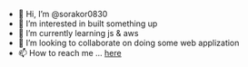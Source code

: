 - 👋 Hi, I’m @sorakor0830
- 👀 I’m interested in built something up
- 🌱 I’m currently learning js & aws
- 💞️ I’m looking to collaborate on doing some web applization
- 📫 How to reach me ... [here](https://github.com/sorakor0830)

<!---
sorakor0830/sorakor0830 is a ✨ special ✨ repository because its `README.md` (this file) appears on your GitHub profile.
You can click the Preview link to take a look at your changes.
--->
